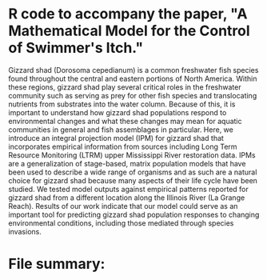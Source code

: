 # R code to accompany the paper, "A Mathematical Model for the Control of Swimmer's Itch."

Gizzard shad (Dorosoma cepedianum) is a common freshwater fish species found throughout the central and eastern portions of North America. 
Within these regions, gizzard shad play several critical roles in the freshwater community such as serving as prey for other fish species and translocating nutrients from substrates into the water column. 
Because of this, it is important to understand how gizzard shad populations respond to environmental changes and what these changes may mean for aquatic communities in general and fish assemblages in particular. 
Here, we introduce an integral projection model (IPM) for gizzard shad that incorporates empirical information from sources including Long Term Resource Monitoring (LTRM) upper Mississippi River restoration data. 
IPMs are a generalization of stage-based, matrix population models that have been used to describe a wide range of organisms and as such are a natural choice for gizzard shad because many aspects of their life cycle have been studied. 
We tested model outputs against empirical patterns reported for gizzard shad from a different location along the Illinois River (La Grange Reach). 
Results of our work indicate that our model could serve as an important tool for predicting gizzard shad population responses to changing environmental conditions, including those mediated through species invasions.

# File summary:

